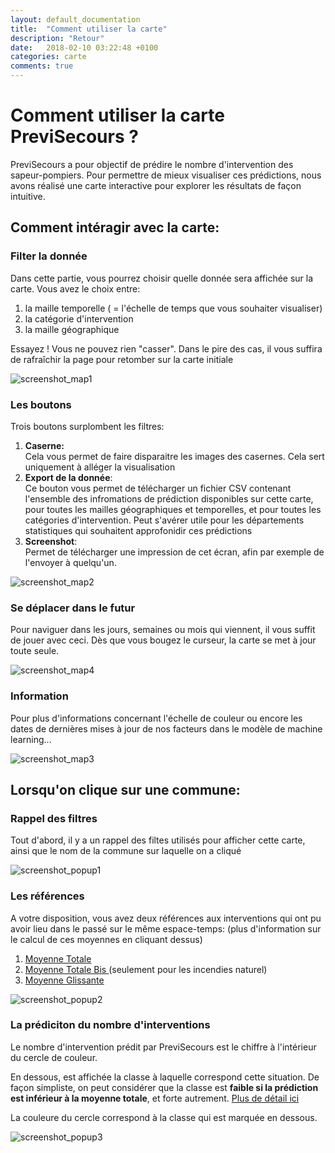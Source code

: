 ```yaml
---
layout: default_documentation
title:  "Comment utiliser la carte"
description: "Retour"
date:   2018-02-10 03:22:48 +0100
categories: carte
comments: true
---
```



# Comment utiliser la carte PreviSecours ?

PreviSecours a pour objectif de prédire le nombre d'intervention des sapeur-pompiers. Pour permettre de mieux visualiser ces prédictions, nous avons réalisé une carte interactive pour explorer les résultats de façon intuitive.

## Comment intéragir avec la carte:  

### Filter la donnée

Dans cette partie, vous pourrez choisir quelle donnée sera affichée sur la carte. Vous avez le choix entre:  

1. la maille temporelle ( = l'échelle de temps que vous souhaiter visualiser)
2. la catégorie d'intervention
3. la maille géographique

Essayez ! Vous ne pouvez rien "casser". Dans le pire des cas, il vous suffira de rafraîchir la page pour retomber sur la carte initiale

![screenshot_map1](/faq/screenshot_map1.jpg "screenshot_map1 file")  

### Les boutons

Trois boutons surplombent les filtres:  

1. **Caserne:**  
Cela vous permet de faire disparaitre les images des casernes. Cela sert uniquement à alléger la visualisation
2. **Export de la donnée**:  
Ce bouton vous permet de télécharger un fichier CSV contenant l'ensemble des infromations de prédiction disponibles sur cette carte, pour toutes les mailles géographiques et temporelles, et pour toutes les catégories d'intervention.
Peut s'avérer utile pour les départements statistiques qui souhaitent approfonidir ces prédictions
3. **Screenshot**:  
Permet de télécharger une impression de cet écran, afin par exemple de l'envoyer à quelqu'un.

![screenshot_map2](/faq/screenshot_map2.jpg "screenshot_map2 file")  


### Se déplacer dans le futur

Pour naviguer dans les jours, semaines ou mois qui viennent, il vous suffit de jouer avec ceci. Dès que vous bougez le curseur, la carte se met à jour toute seule.

![screenshot_map4](/faq/screenshot_map4.jpg "screenshot_map4 file")  



### Information

Pour plus d'informations concernant l'échelle de couleur ou encore les dates de dernières mises à jour de nos facteurs dans le modèle de machine learning...

![screenshot_map3](/faq/screenshot_map3.jpg "screenshot_map3 file")  



## Lorsqu'on clique sur une commune:  

### Rappel des filtres
Tout d'abord, il y a un rappel des filtes utilisés pour afficher cette carte, ainsi que le nom de la commune sur laquelle on a cliqué

![screenshot_popup1](/faq/screenshot_popup1.jpg "screenshot_popup1 file")  

### Les références

A votre disposition, vous avez deux références aux interventions qui ont pu avoir lieu dans le passé sur le même espace-temps: (plus d'information sur le calcul de ces moyennes en cliquant dessus)  

1. [Moyenne Totale ]({{site.baseurl}}/documentation/moyenne/2018/02/10/moyenne-totale.html)
2. [Moyenne Totale Bis ]({{site.baseurl}}/documentation/moyenne/2018/02/10/moyenne-totale-bis.html) (seulement pour les incendies naturel)
3. [Moyenne Glissante ]({{site.baseurl}}/documentation/moyenne/2018/02/10/moyenne-glissante.html)


![screenshot_popup2](/faq/screenshot_popup2.jpg "screenshot_popup2 file")

### La prédiciton du nombre d'interventions  

Le nombre d'intervention prédit par PreviSecours est le chiffre à l'intérieur du cercle de couleur.  

En dessous, est affichée la classe à laquelle correspond cette situation. De façon simpliste, on peut considérer que la classe est **faible si la prédiction est inférieur à la moyenne totale**, et forte autrement. [Plus de détail ici]({{site.baseurl}}/documentation/classes/2018/02/10/classes.html)

La couleure du cercle correspond à la classe qui est marquée en dessous.

![screenshot_popup3](/faq/screenshot_popup3.jpg "screenshot_popup3 file")
